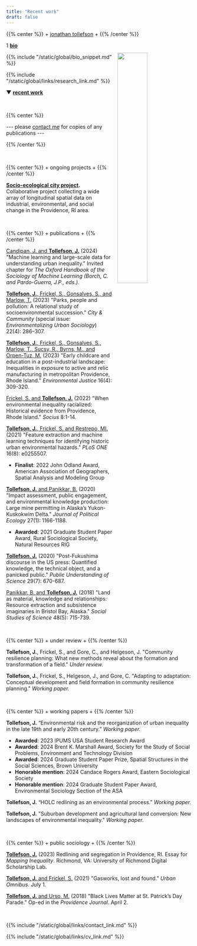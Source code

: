 ```yaml
---
title: "Recent work"
draft: false
---
```


{{% center %}}
\+ [jonathan tollefson](/) \+
{{% /center %}}
<br/>

<img src="/images/portrait.jpg" style="float: right; width: 40%; margin-left: 3%; margin-bottom: 0.5em;margin-top: 2em">
</a>


1 [**bio**](/)

{{% include "/static/global/bio_snippet.md" %}}


{{% include "/static/global/links/research_link.md" %}}


▼ [**recent work**](/)

</br>

{{% center %}}

--- please [contact me](/contact) for copies of any publications ---

{{% /center %}}

</br>


{{% center %}}
\+ ongoing projects \+
{{% /center %}}


**[Socio-ecological city project](/work/pvd).** Collaborative project collecting a wide array of longitudinal spatial data on industrial, environmental, and social change in the Providence, RI area.


<br/>

{{% center %}}
\+ publications \+
{{% /center %}}

<a target="_blank" href="https://doi.org/10.1093/oxfordhb/9780197653609.013.38">Candipan, J. and **Tollefson, J.**</a> (2024) "Machine learning and large-scale data for understanding urban inequality." Invited chapter for *The Oxford Handbook of the Sociology of Machine Learning (Borch, C. and Pardo-Guerra, J.P., eds.).*

<a target="_blank" href="https://journals.sagepub.com/doi/10.1177/15356841231152616">**Tollefson, J.**, Frickel, S., Gonsalves, S., and Marlow, T.</a> (2023) "Parks, people and pollution: A relational study of socioenvironmental succession." _City & Community_ (special issue: _Environmentalizing Urban Sociology_) 22(4): 286–307.

<a target="_blank" href="https://www.liebertpub.com/doi/10.1089/env.2021.0121">**Tollefson, J.**, Frickel, S., Gonsalves, S., Marlow, T., Sucsy, R., Byrns, M., and Orpen-Tuz, M.</a> (2023) "Early childcare and education in a post-industrial landscape: Inequalities in exposure to active and relic manufacturing in metropolitan Providence, Rhode Island." _Environmental Justice_ 16(4): 309-320.

<a target="_blank" href="https://journals.sagepub.com/doi/10.1177/23780231221127541">Frickel, S. and **Tollefson, J.**</a> (2022) "When environmental inequality racialized: Historical evidence from Providence, Rhode Island." _Socius_ 8:1-14.

<a target="_blank" href="https://journals.plos.org/plosone/article?id=10.1371/journal.pone.0255507">**Tollefson, J.**, Frickel, S. and Restrepo, MI.</a> (2021) "Feature extraction and machine learning techniques for identifying historic urban environmental hazards." _PLoS ONE_ 16(8): e0255507.
- **Finalist**: 2022 John Odland Award, American Association of Geographers, Spatial Analysis and Modeling Group

<a target="_blank" href="https://journals.uair.arizona.edu/index.php/JPE/article/view/23828">**Tollefson, J.** and Panikkar, B.</a> (2020) "Impact assessment, public engagement, and environmental knowledge production: Large mine permitting in Alaska’s Yukon-Kuskokwim Delta." _Journal of Political Ecology_ 27(1): 1166-1188.
- **Awarded**: 2021 Graduate Student Paper Award, Rural Sociological Society, Natural Resources RIG

<a target="_blank" href="https://journals.sagepub.com/doi/full/10.1177/0963662520936186?casa_token=U90UE5iANX0AAAAA%3ASB_BL79FhIZIUBCcSE7WVJXnsEvJLeDmsBo9ZIiRPl4oSPXVSsGIkrp3N6TGrEwG005plZdjFOEsoQ">**Tollefson, J.**</a> (2020) "Post-Fukushima discourse in the US press: Quantified knowledge, the technical object, and a panicked public." _Public Understanding of Science_ 29(7): 670-687.

<a target="_blank" href="https://journals.sagepub.com/doi/abs/10.1177/0306312718803453">Panikkar, B. and **Tollefson, J.**</a> (2018) "Land as material, knowledge and relationships: Resource extraction and subsistence imaginaries in Bristol Bay, Alaska." _Social Studies of Science_ 48(5): 715-739.


<br/>

{{% center %}}
\+ under review \+
{{% /center %}}

**Tollefson, J.**, Frickel, S., and Gore, C., and Helgeson, J. "Community resilience planning: What new methods reveal about the formation and transformation of a field." *Under review.*

**Tollefson, J.**, Frickel, S., Helgeson, J., and Gore, C. "Adapting to adaptation: Conceptual development and field formation in community resilience planning." *Working paper.*

<br/>

{{% center %}}
\+ working papers \+
{{% /center %}}

**Tollefson, J.** “Environmental risk and the reorganization of urban inequality in the late 19th and early 20th century.” *Working paper.*
- **Awarded**: 2023 IPUMS USA Student Research Award
- **Awarded**: 2024 Brent K. Marshall Award, Society for the Study of Social Problems, Environment and Technology Division
- **Awarded**: 2024 Graduate Student Paper Prize, Spatial Structures in the Social Sciences, Brown University
- **Honorable mention**: 2024 Candace Rogers Award, Eastern Sociological Society
- **Honorable mention**: 2024 Graduate Student Paper Award, Environmental Sociology Section of the ASA


**Tollefson, J.** “HOLC redlining as an environmental process.” *Working paper.*

**Tollefson, J.** "Suburban development and agricultural land conversion: New landscapes of environmental inequality." *Working paper.*



<br/>

{{% center %}}
\+ public sociology \+
{{% /center %}}

<a target="_blank" href="https://dsl.richmond.edu/panorama/redlining/map/RI/Providence/context">**Tollefson, J.**</a> (2023) Redlining and segregation in Providence, RI. Essay for *Mapping Inequality*. Richmond, VA: University of Richmond Digital Scholarship Lab.


<a target="_blank" href="https://urbanomnibus.net/2021/07/gasworks-lost-and-found/">**Tollefson, J.** and Frickel, S.</a> (2021) "Gasworks, lost and found." *Urban Omnibus*. July 1.

<a target="_blank" href="https://www.providencejournal.com/story/opinion/2016/04/02/jonathan-tollefson-and-michael-urso-black-lives-matter-at-st-patricks-day-parade/32030859007/">**Tollefson, J.** and Urso, M.</a> (2018) "Black Lives Matter at St. Patrick’s Day Parade." Op-ed in the *Providence Journal*. April 2.


<br/>

{{% include "/static/global/links/contact_link.md" %}}



{{% include "/static/global/links/cv_link.md" %}}
